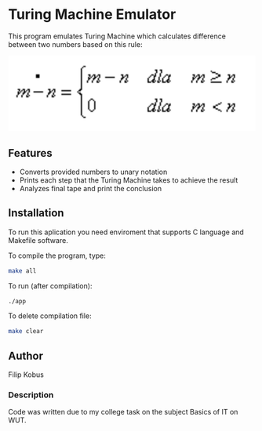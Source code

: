 # Turing Machine Emulator

This program emulates Turing Machine which calculates difference between two numbers based on this rule:

![plot](src/description.png)

## Features

- Converts provided numbers to unary notation
- Prints each step that the Turing Machine takes to achieve the result
- Analyzes final tape and print the conclusion


## Installation

To run this aplication you need enviroment that supports C language and Makefile software.

To compile the program, type:
```sh
make all
```
To run (after compilation):
```sh
./app
```
To delete compilation file: 
```sh
make clear
```

## Author
Filip Kobus

### Description
Code was written due to my college task on the subject Basics of IT on WUT.
